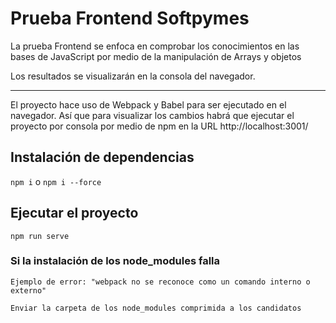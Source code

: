 # Prueba Frontend Softpymes
La prueba Frontend se enfoca en comprobar los conocimientos en las bases de JavaScript por medio de la manipulación de Arrays y objetos

Los resultados se visualizarán en la consola del navegador.

---

El proyecto hace uso de Webpack y Babel para ser ejecutado en el navegador.
Así que para visualizar los cambios habrá que ejecutar el proyecto por consola por
medio de npm en la URL http://localhost:3001/

## Instalación de dependencias
`npm i`  o `npm i --force`

## Ejecutar el proyecto
`npm run serve`

### Si la instalación de los node_modules falla
`Ejemplo de error: "webpack no se reconoce como un comando interno o externo"`

`Enviar la carpeta de los node_modules comprimida a los candidatos`